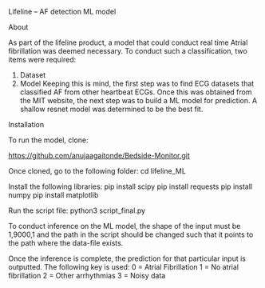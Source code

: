 Lifeline – AF detection ML model

About

As part of the lifeline product, a model that could conduct real time Atrial fibrillation was deemed necessary. To conduct such a classification, two items were required: 
1.	Dataset 
2.	Model
Keeping this is mind, the first step was to find ECG datasets that classified AF from other heartbeat ECGs. Once this was obtained from the MIT website, the next step was to build a ML model for prediction. A shallow resnet model was determined to be the best fit. 

Installation

To run the model, clone: 

https://github.com/anujaagaitonde/Bedside-Monitor.git

Once cloned, go to the following folder:
	cd lifeline_ML 

Install the following libraries:
	pip install scipy 
	pip install requests
	pip install numpy
	pip install matplotlib

Run the script file:
	python3 script_final.py 

To conduct inference on the ML model, the shape of the input must be 1,9000,1 and the path in the script should be changed such that it points to the path where the data-file exists. 

Once the inference is complete, the prediction for that particular input is outputted. The following key is used:
0 = Atrial Fibrillation
1 = No atrial fibrillation
2 = Other arrhythmias
3 = Noisy data 

